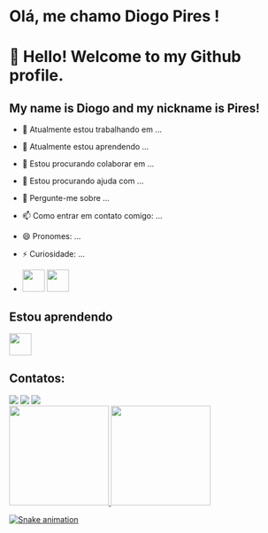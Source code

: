 # Olá, me chamo Diogo Pires ! 

# 👋 Hello! Welcome to my Github profile.
## My name is Diogo and my nickname is Pires!

- 🔭 Atualmente estou trabalhando em ...
- 🌱 Atualmente estou aprendendo ...
- 👯 Estou procurando colaborar em ...
- 🤔 Estou procurando ajuda com ...
- 💬 Pergunte-me sobre ...
- 📫 Como entrar em contato comigo: ...
- 😄 Pronomes: ...
- ⚡ Curiosidade: ...

- <img loading="lazy" src="https://cdn.jsdelivr.net/gh/devicons/devicon/icons/git/git-original.svg" width="40" height="40"/> <img src="https://cdn.jsdelivr.net/gh/devicons/devicon@latest/icons/intellij/intellij-original.svg" width="40" height="40"/>
## Estou aprendendo
<img loading="lazy" src="https://cdn.jsdelivr.net/gh/devicons/devicon/icons/java/java-original.svg" width="40" height="40"/> 

## Contatos:
<div>
<a href="https://instagram.com/seu-usuário-instagram-aqui" target="_blank"><img loading="lazy" src="https://img.shields.io/badge/-Instagram-%23E4405F?style=for-the-badge&logo=instagram&logoColor=white" target="_blank"></a>
<a href = "mailto:contato@seu-usuário-aqui"><img loading="lazy" src="https://img.shields.io/badge/Gmail-D14836?style=for-the-badge&logo=gmail&logoColor=white" target="_blank"></a>
<a href="https://www.linkedin.com/in/seu-usuário-linkedln-aqui" target="_blank"><img loading="lazy" src="https://img.shields.io/badge/-LinkedIn-%230077B5?style=for-the-badge&logo=linkedin&logoColor=white" target="_blank"></a>   
</div>

<div>
<a href="https://github.com/DiogoPires07">
<img loading="lazy" height="180em" src="https://github-readme-stats.vercel.app/api/top-langs/?DiogoPires07=DiogoPires07&layout=compact&langs_count=7&theme=dracula"/>
<img loading="lazy" height="180em" src="https://github-readme-stats.vercel.app/api?DiogoPires07=DiogoPires07&show_icons=true&theme=dracula&include_all_commits=true&count_private=true"/>
</div>

![Snake animation](https://github.com/DiogoPires07/DiogoPires07/blob/output/github-contribution-grid-snake.svg)
